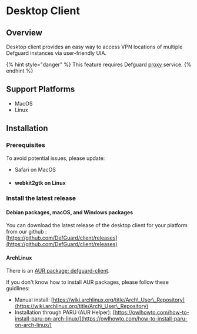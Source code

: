 # Desktop Client

## Overview

Desktop client provides an easy way to access VPN locations of multiple Defguard instances via user-friendly UIA.

{% hint style="danger" %}
This feature requires Defguard [proxy ](https://github.com/DefGuard/proxy)service.
{% endhint %}

## Support Platforms

* MacOS
* Linux

## Installation

### Prerequisites

To avoid potential issues, please update:

* Safari on MacOS
* #### webkit2gtk on Linux

### Install the latest release

#### Debian packages, macOS, and Windows packages

You can download the latest release of the desktop client for your platform from our github :\
&#x20;[https://github.com/DefGuard/client/releases](https://github.com/DefGuard/client/releases)

#### ArchLinux

There is an [AUR package](https://aur.archlinux.org/packages/defguard-client)[: defguard-client](https://aur.archlinux.org/packages/defguard-client).

If you don't know how to install AUR packages, please follow these guidlines:

* Manual install: [https://wiki.archlinux.org/title/Arch\_User\_Repository](https://wiki.archlinux.org/title/Arch\_User\_Repository)
* Installation through PARU (AUR Helper): [https://owlhowto.com/how-to-install-paru-on-arch-linux/](https://owlhowto.com/how-to-install-paru-on-arch-linux/)



